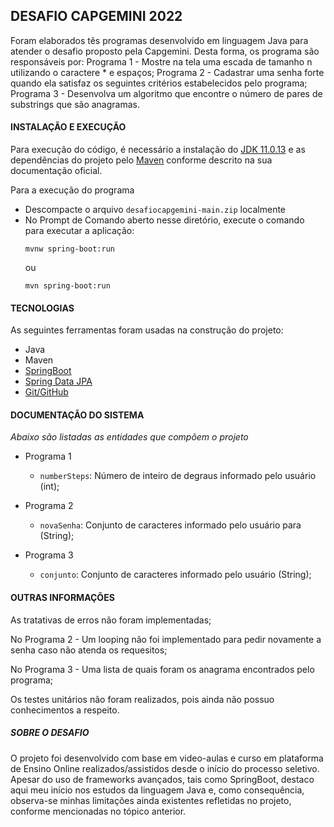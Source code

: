 ## DESAFIO CAPGEMINI 2022
Foram elaborados tês programas desenvolvido em linguagem Java para atender o desafio proposto pela Capgemini. Desta forma, os programa são responsáveis por: 
Programa 1 - Mostre na tela uma escada de tamanho n utilizando o caractere * e espaços;
Programa 2 - Cadastrar uma senha forte quando ela satisfaz os seguintes critérios estabelecidos pelo programa;
Programa 3 - Desenvolva um algoritmo que encontre o número de pares de substrings que são anagramas.

#### INSTALAÇÃO E EXECUÇÃO
Para execução do código, é necessário a instalação do [JDK 11.0.13](https://www.oracle.com/br/java/technologies/javase/jdk11-archive-downloads.html) e as dependências do projeto pelo [Maven](https://maven.apache.org/install.html) conforme descrito na sua documentação oficial.


Para a execução do programa 
- Descompacte o arquivo `desafiocapgemini-main.zip` localmente
- No Prompt de Comando aberto nesse diretório, execute o comando para executar a aplicação:
	```
	mvnw spring-boot:run
	```
	ou
	```
	mvn spring-boot:run
	```

#### TECNOLOGIAS
As seguintes ferramentas foram usadas na construção do projeto:
- Java
- Maven
- [SpringBoot](https://spring.io/projects/spring-boot)
- [Spring Data JPA](https://spring.io/projects/spring-data-jpa)
- [Git/GitHub](https://github.com)

#### DOCUMENTAÇÃO DO SISTEMA

_Abaixo são listadas as entidades que compõem o projeto_

- Programa 1
	- `numberSteps`: Número de inteiro de degraus informado pelo usuário (int);
	
- Programa 2
	- `novaSenha`: Conjunto de caracteres informado pelo usuário para (String);
				
- Programa 3
	- `conjunto`: Conjunto de caracteres informado pelo usuário (String);
	
#### **OUTRAS INFORMAÇÕES**		
As tratativas de erros não foram implementadas;

No Programa 2 - Um looping não foi implementado para pedir novamente a senha caso não atenda os requesitos;

No Programa 3 - Uma lista de quais foram os anagrama encontrados pelo programa;

Os testes unitários não foram realizados, pois ainda não possuo conhecimentos a respeito.
	
##### **SOBRE O DESAFIO**
O projeto foi desenvolvido com base em video-aulas e curso em plataforma de Ensino Online realizados/assistidos desde o início do processo seletivo.
Apesar do uso de frameworks avançados, tais como SpringBoot, destaco aqui meu início nos estudos da linguagem Java e, como consequência, observa-se minhas limitações ainda existentes refletidas no projeto, conforme mencionadas no tópico anterior.
 
